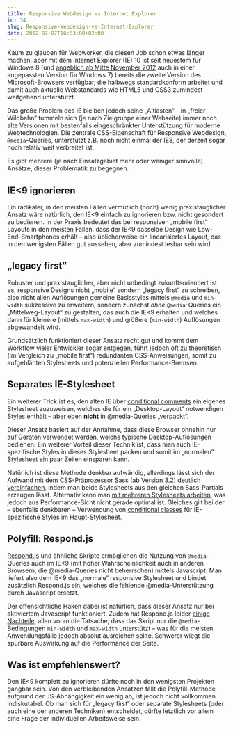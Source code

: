 ```yaml
---
title: Responsive Webdesign vs Internet Explorer
id: 34
slug: Responsive-Webdesign-vs-Internet-Explorer
date: 2012-07-07T16:53:00+02:00
---
```


Kaum zu glauben für Webworker, die diesen Job schon etwas länger machen, aber mit dem Internet Explorer (IE) 10 ist seit neuestem für Windows 8 (und [angeblich ab Mitte November 2012](http://www.golem.de/news/microsoft-ie10-fuer-windows-7-kommt-erst-im-november-als-preview-1210-95152.html) auch in einer angepassten Version für Windows 7) bereits die zweite Version des Microsoft-Browsers verfügbar, die halbwegs standardkonform arbeitet und damit auch aktuelle Webstandards wie HTML5 und CSS3 zumindest weitgehend unterstützt.

Das große Problem des IE bleiben jedoch seine „Altlasten“ – in „freier Wildbahn“ tummeln sich (je nach Zielgruppe einer Webseite) immer noch alte Versionen mit bestenfalls eingeschränkter Unterstützung für moderne Webtechnologien. Die zentrale CSS-Eigenschaft für Responsive Webdesign, `@media`\-Queries, unterstützt z.B. noch nicht einmal der IE8, der derzeit sogar noch relativ weit verbreitet ist.

Es gibt mehrere (je nach Einsatzgebiet mehr oder weniger sinnvolle) Ansätze, dieser Problematik zu begegnen.

## IE<9 ignorieren

Ein radikaler, in den meisten Fällen vermutlich (noch) wenig praxistauglicher Ansatz wäre natürlich, den IE<9 einfach zu ignorieren bzw. nicht gesondert zu bedienen. In der Praxis bedeutet das bei responsiven „mobile first“ Layouts in den meisten Fällen, dass der IE<9 dasselbe Design wie Low-End-Smartphones erhält – also üblicherweise ein linearisiertes Layout, das in den wenigsten Fällen gut aussehen, aber zumindest lesbar sein wird.

## „legacy first“

Robuster und praxistauglicher, aber nicht unbedingt zukunftsorientiert ist es, responsive Designs nicht „mobile“ sondern „legacy first“ zu schreiben, also nicht allen Auflösungen gemeine Basisstyles mittels `@media` und `min-width` sukzessive zu erweitern, sondern zunächst _ohne_ `@media`\-Queries ein „Mittelweg-Layout“ zu gestalten, das auch die IE<9 erhalten und welches dann für kleinere (mittels `max-width`) und größere (`min-width`) Auflösungen abgewandelt wird.

Grundsätzlich funktioniert dieser Ansatz recht gut und kommt dem Workflow vieler Entwickler sogar entgegen, führt jedoch oft zu theoretisch (im Vergleich zu „mobile first“) redundanten CSS-Anweisungen, somit zu aufgeblähten Stylesheets und potenziellen Performance-Bremsen.

## Separates IE-Stylesheet

Ein weiterer Trick ist es, den alten IE über [conditional comments](http://www.quirksmode.org/css/condcom.html) ein eigenes Stylesheet zuzuweisen, welches die für ein „Desktop-Layout“ notwendigen Styles enthält – aber eben **nicht** in @media-Queries „verpackt“.

Dieser Ansatz basiert auf der Annahme, dass diese Browser ohnehin nur auf Geräten verwendet werden, welche typische Desktop-Auflösungen bedienen. Ein weiterer Vorteil dieser Technik ist, dass man auch IE-spezifische Styles in dieses Stylesheet packen und somit im „normalen“ Stylesheet ein paar Zeilen einsparen kann.

Natürlich ist diese Methode denkbar aufwändig, allerdings lässt sich der Aufwand mit dem CSS-Präprozessor Sass (ab Version 3.2) [deutlich vereinfachen](http://jakearchibald.github.com/sass-ie/), indem man beide Stylesheets aus den gleichen Sass-Partials erzeugen lässt. Alternativ kann man [mit mehreren Stylesheets arbeiten](http://adactio.com/journal/4494/), was jedoch aus Performance-Sicht nicht gerade optimal ist. Gleiches gilt bei der – ebenfalls denkbaren – Verwendung von [conditional classes](http://paulirish.com/2008/conditional-stylesheets-vs-css-hacks-answer-neither/) für IE-spezifische Styles im Haupt-Stylesheet.

## Polyfill: Respond.js

[Respond.js](https://github.com/scottjehl/Respond) und ähnliche Skripte ermöglichen die Nutzung von `@media`\-Queries auch im IE<9 (mit hoher Wahrscheinlichkeit auch in anderen Browsern, die @media-Queries nicht beherrschen) mittels Javascript. Man liefert also dem IE<9 das „normale“ responsive Stylesheet und bindet zusätzlich Respond.js ein, welches die fehlende @media-Unterstützung durch Javascript ersetzt.

Der offensichtliche Haken dabei ist natürlich, dass dieser Ansatz nur bei aktiviertem Javascript funktioniert. Zudem hat Respond.js leider [einige Nachteile](https://github.com/scottjehl/Respond#readme), allen voran die Tatsache, dass das Skript nur die `@media`\-Bedingungen `min-width` und `max-width` unterstützt – was für die meisten Anwendungsfälle jedoch absolut ausreichen sollte. Schwerer wiegt die spürbare Auswirkung auf die Performance der Seite.

## Was ist empfehlenswert?

Den IE<9 komplett zu ignorieren dürfte noch in den wenigsten Projekten gangbar sein. Von den verbleibenden Ansätzen fällt die Polyfill-Methode aufgrund der JS-Abhängigkeit ein wenig ab, ist jedoch nicht vollkommen indiskutabel. Ob man sich für „legacy first“ oder separate Stylesheets (oder auch eine der anderen Techniken) entscheidet, dürfte letztlich vor allem eine Frage der individuellen Arbeitsweise sein.
